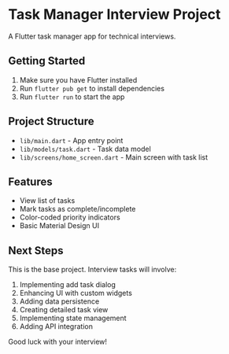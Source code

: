 # Task Manager Interview Project

A Flutter task manager app for technical interviews.

## Getting Started

1. Make sure you have Flutter installed
2. Run `flutter pub get` to install dependencies
3. Run `flutter run` to start the app

## Project Structure

- `lib/main.dart` - App entry point
- `lib/models/task.dart` - Task data model
- `lib/screens/home_screen.dart` - Main screen with task list

## Features

- View list of tasks
- Mark tasks as complete/incomplete
- Color-coded priority indicators
- Basic Material Design UI

## Next Steps

This is the base project. Interview tasks will involve:
1. Implementing add task dialog
2. Enhancing UI with custom widgets
3. Adding data persistence
4. Creating detailed task view
5. Implementing state management
6. Adding API integration

Good luck with your interview!
